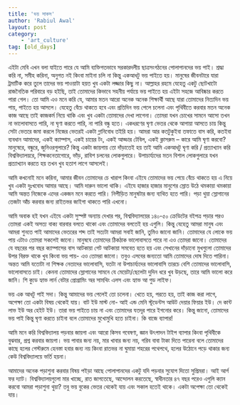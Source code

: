 ```yaml
---
title: 'ভয় সাকস'
author: 'Rabiul Awal'
layout: post
category:
    - 'art_culture'
tag: [old_days]
---
```

এইটা মেবি এখন বলা যাইতে পারে যে আমি ব্যক্তিগতভাবে সরকারদলীয় ছাত্রসংগঠনের পোলাপানদের ভয় পাই। শ্রদ্ধা করি না, সমীহ করিনা, অনুগত নই কিংবা মাইনা চলি না কিন্তু একআধটু ভয় পাইতে হয়। মানুষের জীবনটারে যারা ট্রমাটিক করে তুলে তাদের ভয় পাওয়াটা হয়ত খুব একটা লজ্জার কিছু না। আল্লাহর রহমে যেহেতু একটু ছোটখাটো রাজনৈতিক পরিবারে বড় হইছি, তাই তোমাদের কিভাবে সহনীয় পর্যায়ে ভয় পাইতে হয় এইটা সহজে আবিষ্কার করতে পারা গেল। তো আমি এও মনে করি যে, আমার মতন আরো অনেক অনেক শিক্ষার্থী আছে যারা তোমাদের নিত্যদিন ভয় পায়, পাইতে হয় আসলে। যেহেতু বেঁচে থাকতে হবে এবং প্রতিদিন ভয় পেলে চলেনা এবং পৃথিবীতে করবার মতন অনেক কাজ আছে তাই কাজকর্ম নিয়ে থাকি এবং খুব একটা তোমাদের দেখা লাগেনা। তোমরা যখন চোখের সামনে আসো তখন না ভালোবাসতে পারি, না ঘৃণা করতে পারি, না পারি বন্ধু হতে। একধরণের ঘৃণা ভেতর থেকে আগায়া আসতে চায় কিন্তু সেটা ভেতরে জমা করলে নিজের ভেতরই একটা গ্লানিবোধ তইরি হয়। আমরা আর কতটুকুইবা তফাতে বাস করি, কতইবা ব্যবধান আমাদের, একই ক্যাম্পাস, একই চায়ের টং, একই আড্ডার টেবিল, একই ক্লাসরুম – কারে আমি ঘৃণা করবো? মানুষেরে, বন্ধুরে, জুনিওরগুলারে? কিন্তু একটা জায়গায় তো দাঁড়াতেই হয় তাই আমি একআধটু ঘৃণা করি / প্রত্যাখ্যান করি বিশ্ববিদ্যালয়রে, শিক্ষকনেতাগোরে, ভাঁড়, রাবিশ চলনের লোকগুলারে। উপাচার্য্যদের মতন বিশাল লোকগুলারে যখন প্রত্যাখ্যান করতে হয় তখন খুব হতাশ লাগে আসলেই।

আমি কখনোই মনে করিনা, আমার জীবন তোমাদের চে খারাপ কিংবা এইযে তোমাদের ভয় পেয়ে বেঁচে থাকতে হয় এ নিয়ে খুব একটা দুঃখবোধ আমার আছে। আমি দারুন ভালো থাকি। এইযে হাজার হাজার মানুশের স্রোত উঠে থমকায়া থমকায়া আমি অন্তত নিজেকে এদের একজন মনে করতে পারি। নিপীড়িত মানুষটার জন্য ব্যথিত হতে পারি। পড়া থুয়া স্লোগানের তেজটা আঁচ করবার জন্য রাইতভর জাইগা থাকতে পারি এখনো।

আমি অবাক হই যখন এইযে একটা সুস্পষ্ট অন্যায় দেখার পর, বিশ্ববিদ্যালয়ের ১৪০-৫০ ক্রেডিটের বইপত্র পড়ার পরও তোমরা একই অসত্য বাক্য বারবার বলতে থাকো এবং তোমাদের বলতেই হয় এগুলি। কিন্তু যেহেতু আমরা মানুষ এবং আমরা শুনতে পাই আমাদের ভেতরের শব্দ তাই সত্যটা আমরা সবাই জানি, তুমিও জানো জানি। তোমাদের যে লোকে ভয় পায় এটাও তোমরা সকলেই জানো। মানুষযে তোমাদের ঠিকঠাক ভালোবাসতে পারে না এও তোমরা জানো। তোমাদের যে বছরের পর বছর ক্যাম্পাসের বাস আটকায়া গেট আটকায়া সমবেত হতে হয় এবং সেখানের দাঁড়ানো মুখগুলো তোমাদের উপর বিরক্ত থাকে খুব কিংবা ভয় পায়- এও তোমরা জানো। তবুও এসবের জন্যতো আমি তোমাদের দোষ দিতে পারিনা। অন্তত আমি যতোটা না শিক্ষক নেতাদের ভালোবাসি, যতটা না উপাচার্য্যদের ভালোবাসি তারচে বেশি তোমাদের ভালোবাসি, ভালোবাসতে চাই। কেননা তোমাদের স্লোগানের সামনে যে মেয়েটা/ছেলেটা দুদিন ধরে খুব উড়ছে, তারে আমি ভালো করে জানি। শি ক্যুড হ্যাভ লার্ন বেটার প্রোগ্রামিং অর সামথিং এলস এবং হ্যাভ আ গুড লাইফ।

ভয় এক আধটু পাই সদা। কিন্তু আমাদের ভয় পেলেই তো চলেনা। খেতে হয়, পরতে হয়, তাই কাজ করা লাগে, অপেক্ষা তো একটা বিষয় থেকেই যায়। বাট ইউ মাস্ট নো- আই এন্ড মেনি স্টূডেন্টস আউট দেয়ার ফিয়ার ইউ। দে কান্ট লাভ ইউ অর হেইট ইউ। তারা ভয় পাইতে চায় না এবং তোমাদের যতদূর পারে ইগনোর করে। কিন্তু জানো, তোমাদের ভয় পাই কিন্তু ঘৃণা করতে চাইনা বলে তোমাদের মুখোমুখি হতে চাইনা। কি বাজে ব্যাপার!

আমি মনে করি বিশ্ববিদ্যালয় পড়বার জায়গা এবং আরো কিসব গবেষণা, জ্ঞান উৎপাদন টাইপ ব্যাপার কিংবা পৃথিবীকে বুঝবার, প্রশ্ন করবার জায়গা। ভয় পাবার জন্য নয়, মার খাবার জন্য নয়, গরিব বাবা টাকা দিতে পারেনা বলে তোমাদের কাছে হলের গেস্টরুমে হেনস্তা হবার জন্য নয় কিংবা রাতভর না ঘুমায়া শহরের পথেপথে, হলের উঠোনে পড়ে থাকার জন্য কেউ বিশ্ববিদ্যালয়ে ভর্তি হয়না।

আমাদের অনেক পড়াশুনা করবার বিষয় পইড়া আছে পোলাপানদের একটু যদি পড়বার সুযোগ দিতো সুপ্রিমরা। আই আর্গ ফর দ্যাট। বিশ্ববিদ্যালয়গুলো মার খাচ্ছে, রাত জাগতেছে, আন্দোলন করতেছে, স্বাধীনতার ৪৭ বছর পরেও এগুলি ক্যান করবো আমরা পড়াশুনা থুয়া? তবু ভয় বুকের ভেতর থেকেই যায় এবং সকাল হতেই থাকে। একটা অপেক্ষা তো থেকেই যায়।